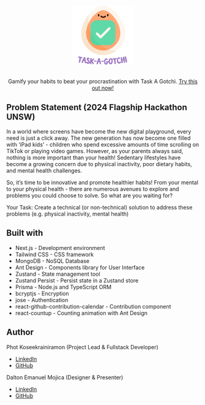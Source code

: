 # <p align="center"><a href=""><img height="155" src="./public/logo2.svg"></a></p>

<p align="center">Gamify your habits to beat your procrastination with Task A Gotchi. <a href="">Try this out now!</a></p>

## Problem Statement (2024 Flagship Hackathon UNSW)

In a world where screens have become the new digital playground, every need is just a click away. The new
generation has now become one filled with ‘iPad kids’ - children who spend excessive amounts of time scrolling
on TikTok or playing video games. However, as your parents always said, nothing is more important than your
health! Sedentary lifestyles have become a growing concern due to physical inactivity, poor dietary habits, and
mental health challenges.

So, it’s time to be innovative and promote healthier habits! From your mental to your physical health - there are
numerous avenues to explore and problems you could choose to solve. So what are you waiting for?

Your Task: Create a technical (or non-technical) solution to address these problems (e.g. physical inactivity,
mental health) 

## Built with

- Next.js - Development environment
- Tailwind CSS - CSS framework
- MongoDB - NoSQL Database
- Ant Design - Components library for User Interface
- Zustand - State management tool
- Zustand Persist - Persist state in a Zustand store
- Prisma - Node.js and TypeScript ORM
- bcryptjs - Encryption
- jose - Authentication
- react-github-contribution-calendar - Contribution component
- react-countup - Counting animation with Ant Design

## Author

Phot Koseekrainiramon (Project Lead & Fullstack Developer)
- [LinkedIn](https://www.linkedin.com/in/phot-kosee/)
- [GitHub](https://github.com/photkosee)

Dalton Emanuel Mojica (Designer & Presenter)
- [LinkedIn](https://www.linkedin.com/in/daltonmojica/)
- [GitHub](https://github.com/daltonmojica)